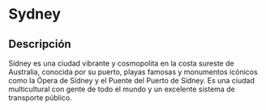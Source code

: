 # Sydney

## Descripción
Sídney es una ciudad vibrante y cosmopolita en la costa sureste de Australia, conocida por su puerto, playas famosas y monumentos icónicos como la Ópera de Sídney y el Puente del Puerto de Sídney. Es una ciudad multicultural con gente de todo el mundo y un excelente sistema de transporte público. 